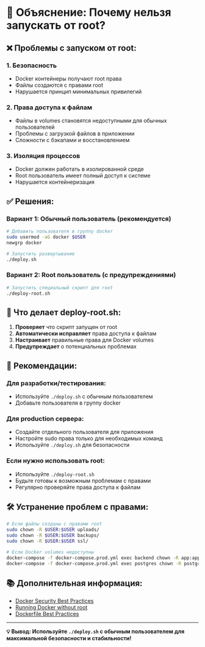 # 🔐 Объяснение: Почему нельзя запускать от root?

## ❌ Проблемы с запуском от root:

### 1. **Безопасность**
- Docker контейнеры получают root права
- Файлы создаются с правами root
- Нарушается принцип минимальных привилегий

### 2. **Права доступа к файлам**
- Файлы в volumes становятся недоступными для обычных пользователей
- Проблемы с загрузкой файлов в приложении
- Сложности с бэкапами и восстановлением

### 3. **Изоляция процессов**
- Docker должен работать в изолированной среде
- Root пользователь имеет полный доступ к системе
- Нарушается контейнеризация

## ✅ Решения:

### Вариант 1: Обычный пользователь (рекомендуется)
```bash
# Добавить пользователя в группу docker
sudo usermod -aG docker $USER
newgrp docker

# Запустить развертывание
./deploy.sh
```

### Вариант 2: Root пользователь (с предупреждениями)
```bash
# Запустить специальный скрипт для root
./deploy-root.sh
```

## 🔧 Что делает deploy-root.sh:

1. **Проверяет** что скрипт запущен от root
2. **Автоматически исправляет** права доступа к файлам
3. **Настраивает** правильные права для Docker volumes
4. **Предупреждает** о потенциальных проблемах

## 🎯 Рекомендации:

### Для разработки/тестирования:
- Используйте `./deploy.sh` с обычным пользователем
- Добавьте пользователя в группу docker

### Для production сервера:
- Создайте отдельного пользователя для приложения
- Настройте sudo права только для необходимых команд
- Используйте `./deploy.sh` для безопасности

### Если нужно использовать root:
- Используйте `./deploy-root.sh`
- Будьте готовы к возможным проблемам с правами
- Регулярно проверяйте права доступа к файлам

## 🛠️ Устранение проблем с правами:

```bash
# Если файлы созданы с правами root
sudo chown -R $USER:$USER uploads/
sudo chown -R $USER:$USER backups/
sudo chown -R $USER:$USER ssl/

# Если Docker volumes недоступны
docker-compose -f docker-compose.prod.yml exec backend chown -R app:app /app/uploads
docker-compose -f docker-compose.prod.yml exec postgres chown -R postgres:postgres /var/lib/postgresql/data
```

## 📚 Дополнительная информация:

- [Docker Security Best Practices](https://docs.docker.com/engine/security/)
- [Running Docker without root](https://docs.docker.com/engine/install/linux-postinstall/)
- [Dockerfile Best Practices](https://docs.docker.com/develop/dev-best-practices/)

---

**💡 Вывод: Используйте `./deploy.sh` с обычным пользователем для максимальной безопасности и стабильности!**
